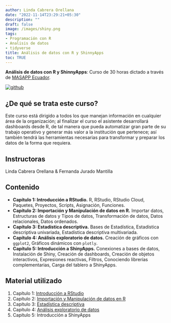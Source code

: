 ```yaml
---
author: Linda Cabrera Orellana
date: "2022-11-14T23:29:21+05:30"
description: ""
draft: false
image: /images/shiny.png
tags:
- Programación con R
- Analisis de datos
- tidyverse
title: Análisis de datos con R y ShinnyApps
toc: TRUE
---
```


**Análisis de datos con R y ShinnyApps**: Curso de 30 horas dictado a través de [MASAPP Ecuador](https://see-ec.org/wordpress/).

<!--more-->

[![github](https://img.shields.io/badge/CODE-12100E.svg?style=for-the-badge&logo=github&logoColor=white)](https://github.com/lindajzmin/course-r-research)


## ¿De qué se trata este curso?

Este curso está dirigido a todos los que manejan información en cualquier área de la organización; al finalizar el curso el asistente desarrollará dashboards desde R, de tal manera que pueda automatizar gran parte de su trabajo operativo y generar más valor a la institución que pertenece; así también tendrá las herramientas necesarias para transformar y preparar los datos de la forma que requiera.

## Instructoras

Linda Cabrera Orellana & Fernanda Jurado Mantilla

## Contenido

- **Capítulo 1: Introducción a RStudio.**
R, RStudio, RStudio Cloud, Paquetes, Proyectos, Scripts, Asignación, Funciones. 
- **Capítulo 2: Importación y Manipulación de datos en R.**
Importar datos, Estructuras de datos y Tipos de datos, Transformación de datos, Datos relacionales, Datos ordenados.
- **Capítulo 3: Estadística descriptiva.**
Bases de Estadística, Estadística descriptiva univariada, Estadística descriptiva multivariada.
- **Capítulo 4: Análisis exploratorio de datos.**
Creación de gráficos con `ggplot2`, Gráficos dinámicos con `plotly`.
- **Capítulo 5: Introducción a ShinyApps.**
Conexiones a bases de datos, Instalación de Shiny, Creación de dashboards, Creación de objetos interactivos, Expresiones reactivas, Filtros, Conociendo librerías complementarias, Carga del tablero a ShinyApps.



## Material utilizado

1. Capítulo 1: [Introducción a RStudio](https://lindajzmin.github.io/course-r-shiny/1_introduccion.html#1)
2. Capítulo 2: [Importación y Manipulación de datos en R](https://lindajzmin.github.io/course-r-shiny/2_manipulacion_datos.html#1)
3. Capítulo 3: [Estadística descriptiva](https://lindajzmin.github.io/course-r-shiny/3_estadistica_descriptiva.html#1)
4. Capítulo 4: [Análisis exploratorio de datos](https://lindajzmin.github.io/course-r-shiny/4_EDA.html#1)
5. Capítulo 5: Introducción a ShinyApps


